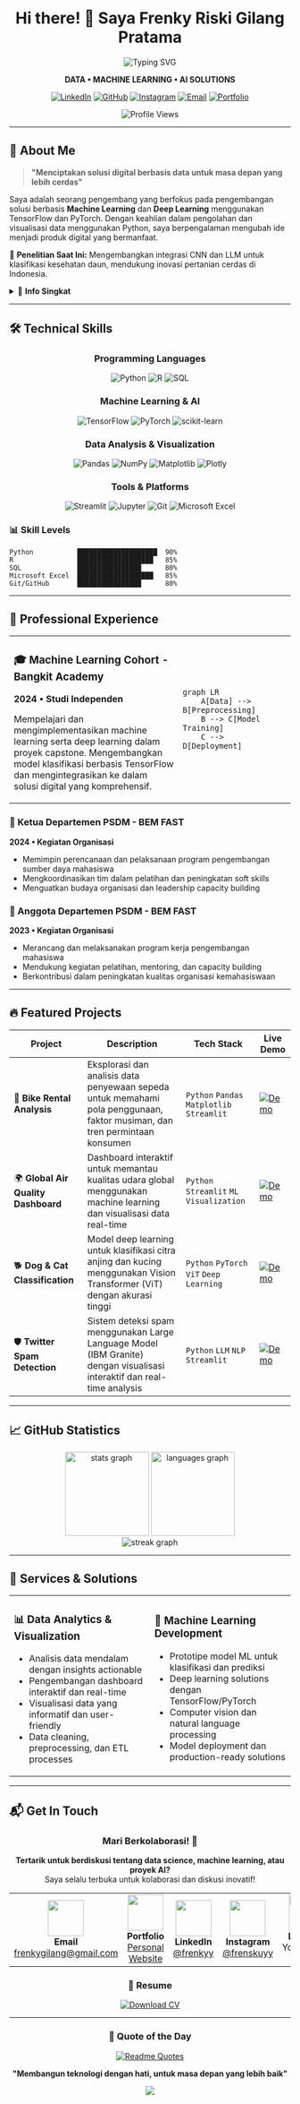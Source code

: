 <div align="center">

# Hi there! 👋 Saya Frenky Riski Gilang Pratama

<img src="https://readme-typing-svg.herokuapp.com?font=Fira+Code&pause=1000&color=7C5CFF&center=true&vCenter=true&width=435&lines=Data+Scientist;Machine+Learning+Engineer;Deep+Learning+Enthusiast;AI+Developer" alt="Typing SVG" />

**DATA • MACHINE LEARNING • AI SOLUTIONS**

[![LinkedIn](https://img.shields.io/badge/LinkedIn-%230077B5.svg?style=for-the-badge&logo=linkedin&logoColor=white)](https://www.linkedin.com/in/frenkyy)
[![GitHub](https://img.shields.io/badge/GitHub-%23121011.svg?style=for-the-badge&logo=github&logoColor=white)](https://github.com/frenskuy)
[![Instagram](https://img.shields.io/badge/Instagram-%23E4405F.svg?style=for-the-badge&logo=Instagram&logoColor=white)](https://www.instagram.com/frenskuyy/)
[![Email](https://img.shields.io/badge/Email-D14836?style=for-the-badge&logo=gmail&logoColor=white)](mailto:frenkygilang@gmail.com)
[![Portfolio](https://img.shields.io/badge/Portfolio-000000?style=for-the-badge&logo=firefox&logoColor=white)](https://frenskuy.github.io/Personal-Web/)

![Profile Views](https://komarev.com/ghpvc/?username=frenskuy&color=7c5cff&style=for-the-badge)

</div>

---

## 🚀 About Me

> **"Menciptakan solusi digital berbasis data untuk masa depan yang lebih cerdas"**

Saya adalah seorang pengembang yang berfokus pada pengembangan solusi berbasis **Machine Learning** dan **Deep Learning** menggunakan TensorFlow dan PyTorch. Dengan keahlian dalam pengolahan dan visualisasi data menggunakan Python, saya berpengalaman mengubah ide menjadi produk digital yang bermanfaat.

🔬 **Penelitian Saat Ini:** Mengembangkan integrasi CNN dan LLM untuk klasifikasi kesehatan daun, mendukung inovasi pertanian cerdas di Indonesia.

<details>
<summary>📍 <b>Info Singkat</b></summary>
<br>

- 🏠 **Lokasi:** Yogyakarta, Indonesia
- 📧 **Email:** frenkygilang@gmail.com
- 💼 **Status:** Tersedia untuk proyek freelance
- 🗣️ **Bahasa:** Indonesia, English
- 🎯 **Fokus:** Machine Learning, Data Science, AI Development

</details>

---

## 🛠️ Technical Skills

<div align="center">

### Programming Languages
![Python](https://img.shields.io/badge/Python-3776AB?style=for-the-badge&logo=python&logoColor=white)
![R](https://img.shields.io/badge/R-276DC3?style=for-the-badge&logo=r&logoColor=white)
![SQL](https://img.shields.io/badge/SQL-4479A1?style=for-the-badge&logo=postgresql&logoColor=white)

### Machine Learning & AI
![TensorFlow](https://img.shields.io/badge/TensorFlow-%23FF6F00.svg?style=for-the-badge&logo=TensorFlow&logoColor=white)
![PyTorch](https://img.shields.io/badge/PyTorch-%23EE4C2C.svg?style=for-the-badge&logo=PyTorch&logoColor=white)
![scikit-learn](https://img.shields.io/badge/scikit--learn-%23F7931E.svg?style=for-the-badge&logo=scikit-learn&logoColor=white)

### Data Analysis & Visualization
![Pandas](https://img.shields.io/badge/Pandas-%23150458.svg?style=for-the-badge&logo=pandas&logoColor=white)
![NumPy](https://img.shields.io/badge/NumPy-%23013243.svg?style=for-the-badge&logo=numpy&logoColor=white)
![Matplotlib](https://img.shields.io/badge/Matplotlib-%23ffffff.svg?style=for-the-badge&logo=Matplotlib&logoColor=black)
![Plotly](https://img.shields.io/badge/Plotly-%233F4F75.svg?style=for-the-badge&logo=plotly&logoColor=white)

### Tools & Platforms
![Streamlit](https://img.shields.io/badge/Streamlit-%23FE4B4B.svg?style=for-the-badge&logo=streamlit&logoColor=white)
![Jupyter](https://img.shields.io/badge/Jupyter-%23FA0F00.svg?style=for-the-badge&logo=jupyter&logoColor=white)
![Git](https://img.shields.io/badge/Git-%23F05033.svg?style=for-the-badge&logo=git&logoColor=white)
![Microsoft Excel](https://img.shields.io/badge/Microsoft_Excel-217346?style=for-the-badge&logo=microsoft-excel&logoColor=white)

</div>

### 📊 Skill Levels
```text
Python           ████████████████████  90%
R                ███████████████████   85%
SQL              ████████████████      80%
Microsoft Excel  ███████████████████   85%
Git/GitHub       ████████████████      80%
```

---

## 💼 Professional Experience

<table>
<tr>
<td width="60%">

### 🎓 Machine Learning Cohort - Bangkit Academy
**2024 • Studi Independen**

Mempelajari dan mengimplementasikan machine learning serta deep learning dalam proyek capstone. Mengembangkan model klasifikasi berbasis TensorFlow dan mengintegrasikan ke dalam solusi digital yang komprehensif.

</td>
<td width="40%">

```mermaid
graph LR
    A[Data] --> B[Preprocessing]
    B --> C[Model Training]
    C --> D[Deployment]
```

</td>
</tr>
</table>

### 👥 Ketua Departemen PSDM - BEM FAST
**2024 • Kegiatan Organisasi**
- Memimpin perencanaan dan pelaksanaan program pengembangan sumber daya mahasiswa
- Mengkoordinasikan tim dalam pelatihan dan peningkatan soft skills
- Menguatkan budaya organisasi dan leadership capacity building

### 🤝 Anggota Departemen PSDM - BEM FAST
**2023 • Kegiatan Organisasi**
- Merancang dan melaksanakan program kerja pengembangan mahasiswa
- Mendukung kegiatan pelatihan, mentoring, dan capacity building
- Berkontribusi dalam peningkatan kualitas organisasi kemahasiswaan

---

## 🔥 Featured Projects

<div align="center">

| Project | Description | Tech Stack | Live Demo |
|---------|-------------|------------|-----------|
| 🚴 **Bike Rental Analysis** | Eksplorasi dan analisis data penyewaan sepeda untuk memahami pola penggunaan, faktor musiman, dan tren permintaan konsumen | `Python` `Pandas` `Matplotlib` `Streamlit` | [![Demo](https://img.shields.io/badge/Live-Demo-success?style=flat-square)](https://frenkydataanalysisproject.streamlit.app/) |
| 🌍 **Global Air Quality Dashboard** | Dashboard interaktif untuk memantau kualitas udara global menggunakan machine learning dan visualisasi data real-time | `Python` `Streamlit` `ML` `Visualization` | [![Demo](https://img.shields.io/badge/Live-Demo-success?style=flat-square)](https://ml-kualitasudara.streamlit.app/) |
| 🐕 **Dog & Cat Classification** | Model deep learning untuk klasifikasi citra anjing dan kucing menggunakan Vision Transformer (ViT) dengan akurasi tinggi | `Python` `PyTorch` `ViT` `Deep Learning` | [![Demo](https://img.shields.io/badge/Live-Demo-success?style=flat-square)](https://ml-klasifikasi-anjing-kucing.streamlit.app/) |
| 🛡️ **Twitter Spam Detection** | Sistem deteksi spam menggunakan Large Language Model (IBM Granite) dengan visualisasi interaktif dan real-time analysis | `Python` `LLM` `NLP` `Streamlit` | [![Demo](https://img.shields.io/badge/Live-Demo-success?style=flat-square)](https://twitter-spam-detection.streamlit.app/) |

</div>

---

## 📈 GitHub Statistics

<div align="center">
<img src="https://github-readme-stats.vercel.app/api?username=frenskuy&theme=tokyonight&hide_border=true&include_all_commits=false&count_private=false" height="150" alt="stats graph" />
<img src="https://github-readme-stats.vercel.app/api/top-langs/?username=frenskuy&theme=tokyonight&hide_border=true&include_all_commits=false&count_private=false&layout=compact" height="150" alt="languages graph" />
</div>

<div align="center">
<img src="https://github-readme-streak-stats.herokuapp.com/?user=frenskuy&theme=tokyonight&hide_border=true" alt="streak graph" />
</div>

---

## 🎯 Services & Solutions

<table>
<tr>
<td width="50%">

### 📊 Data Analytics & Visualization
- Analisis data mendalam dengan insights actionable
- Pengembangan dashboard interaktif dan real-time
- Visualisasi data yang informatif dan user-friendly
- Data cleaning, preprocessing, dan ETL processes

</td>
<td width="50%">

### 🤖 Machine Learning Development
- Prototipe model ML untuk klasifikasi dan prediksi
- Deep learning solutions dengan TensorFlow/PyTorch
- Computer vision dan natural language processing
- Model deployment dan production-ready solutions

</td>
</tr>
</table>

---

## 📬 Get In Touch

<div align="center">

### Mari Berkolaborasi! 🤝

**Tertarik untuk berdiskusi tentang data science, machine learning, atau proyek AI?**  
Saya selalu terbuka untuk kolaborasi dan diskusi inovatif!

<table>
<tr>
<td align="center" width="20%">
<img src="https://img.icons8.com/color/96/000000/gmail-new.png" width="64" height="64"/><br>
<b>Email</b><br>
<a href="mailto:frenkygilang@gmail.com">frenkygilang@gmail.com</a>
</td>
<td align="center" width="20%">
<img src="https://img.icons8.com/color/96/000000/portfolio.png" width="64" height="64"/><br>
<b>Portfolio</b><br>
<a href="https://frenskuy.github.io/Personal-Web/">Personal Website</a>
</td>
<td align="center" width="20%">
<img src="https://img.icons8.com/color/96/000000/linkedin.png" width="64" height="64"/><br>
<b>LinkedIn</b><br>
<a href="https://www.linkedin.com/in/frenkyy">@frenkyy</a>
</td>
<td align="center" width="20%">
<img src="https://img.icons8.com/color/96/000000/instagram-new.png" width="64" height="64"/><br>
<b>Instagram</b><br>
<a href="https://www.instagram.com/frenskuyy/">@frenskuyy</a>
</td>
<td align="center" width="20%">
<img src="https://img.icons8.com/color/96/000000/marker.png" width="64" height="64"/><br>
<b>Location</b><br>
Yogyakarta, ID
</td>
</tr>
</table>

### 📄 Resume
[![Download CV](https://img.shields.io/badge/Download-CV-7C5CFF?style=for-the-badge&logo=file-pdf&logoColor=white)](https://github.com/frenskuy/frenskuy/blob/main/asset/CV%20FRENKY%20UPDATE.pdf)

</div>

---

<div align="center">

### 🌟 Quote of the Day
[![Readme Quotes](https://quotes-github-readme.vercel.app/api?type=horizontal&theme=tokyonight)](https://github.com/piyushsuthar/github-readme-quotes)

**"Membangun teknologi dengan hati, untuk masa depan yang lebih baik"**

<img src="https://capsule-render.vercel.app/api?type=waving&color=gradient&customColorList=6,11,20&height=100&section=footer&text=Thanks%20for%20visiting!&fontSize=16&fontAlignY=65&animation=twinkling"/>

</div>
